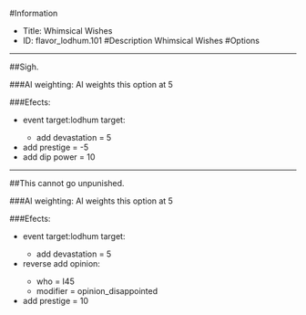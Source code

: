 #Information
 - Title: Whimsical Wishes
 - ID: flavor_lodhum.101
#Description
Whimsical Wishes
#Options

___
##Sigh.

###AI weighting:
AI weights this option at 5


###Efects:<ul><li>event target:lodhum target:</li><ul><li>add devastation = 5</li></ul><li>add prestige = -5</li><li>add dip power = 10</li></ul>

___
##This cannot go unpunished.

###AI weighting:
AI weights this option at 5


###Efects:<ul><li>event target:lodhum target:</li><ul><li>add devastation = 5</li></ul><li>reverse add opinion:</li><ul><li>who = I45</li><li>modifier = opinion_disappointed</li></ul><li>add prestige = 10</li></ul>
